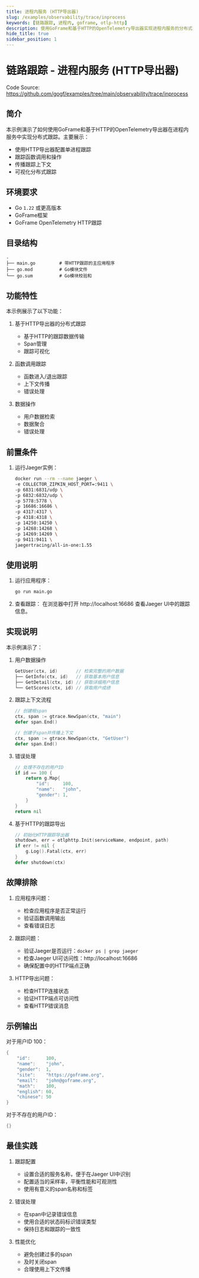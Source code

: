```yaml
---
title: 进程内服务 (HTTP导出器)
slug: /examples/observability/trace/inprocess
keywords: [链路跟踪, 进程内, goframe, otlp-http]
description: 使用GoFrame和基于HTTP的OpenTelemetry导出器实现进程内服务的分布式跟踪
hide_title: true
sidebar_position: 1
---
```


# 链路跟踪 - 进程内服务 (HTTP导出器)

Code Source: https://github.com/gogf/examples/tree/main/observability/trace/inprocess


## 简介

本示例演示了如何使用GoFrame和基于HTTP的OpenTelemetry导出器在进程内服务中实现分布式跟踪。主要展示：
- 使用HTTP导出器配置单进程跟踪
- 跟踪函数调用和操作
- 传播跟踪上下文
- 可视化分布式跟踪

## 环境要求

- Go `1.22` 或更高版本
- GoFrame框架
- GoFrame OpenTelemetry HTTP跟踪

## 目录结构

```
.
├── main.go         # 带HTTP跟踪的主应用程序
├── go.mod          # Go模块文件
└── go.sum          # Go模块校验和
```

## 功能特性

本示例展示了以下功能：

1. 基于HTTP导出器的分布式跟踪
   - 基于HTTP的跟踪数据传输
   - Span管理
   - 跟踪可视化

2. 函数调用跟踪
   - 函数进入/退出跟踪
   - 上下文传播
   - 错误处理

3. 数据操作
   - 用户数据检索
   - 数据聚合
   - 错误处理

## 前置条件

1. 运行Jaeger实例：
   ```bash
   docker run --rm --name jaeger \
   -e COLLECTOR_ZIPKIN_HOST_PORT=:9411 \
   -p 6831:6831/udp \
   -p 6832:6832/udp \
   -p 5778:5778 \
   -p 16686:16686 \
   -p 4317:4317 \
   -p 4318:4318 \
   -p 14250:14250 \
   -p 14268:14268 \
   -p 14269:14269 \
   -p 9411:9411 \
   jaegertracing/all-in-one:1.55
   ```

## 使用说明

1. 运行应用程序：
   ```bash
   go run main.go
   ```

2. 查看跟踪：
   在浏览器中打开 http://localhost:16686 查看Jaeger UI中的跟踪信息。

## 实现说明

本示例演示了：

1. 用户数据操作
   ```go
   GetUser(ctx, id)       // 检索完整的用户数据
   ├── GetInfo(ctx, id)   // 获取基本用户信息
   ├── GetDetail(ctx, id) // 获取详细用户信息
   └── GetScores(ctx, id) // 获取用户成绩
   ```

2. 跟踪上下文流程
   ```go
   // 创建根span
   ctx, span := gtrace.NewSpan(ctx, "main")
   defer span.End()

   // 创建子span并传播上下文
   ctx, span := gtrace.NewSpan(ctx, "GetUser")
   defer span.End()
   ```

3. 错误处理
   ```go
   // 处理不存在的用户ID
   if id == 100 {
       return g.Map{
           "id":     100,
           "name":   "john",
           "gender": 1,
       }
   }
   return nil
   ```

4. 基于HTTP的跟踪导出
   ```go
   // 初始化HTTP跟踪导出器
   shutdown, err = otlphttp.Init(serviceName, endpoint, path)
   if err != nil {
       g.Log().Fatal(ctx, err)
   }
   defer shutdown(ctx)
   ```

## 故障排除

1. 应用程序问题：
   - 检查应用程序是否正常运行
   - 验证函数调用输出
   - 查看错误日志

2. 跟踪问题：
   - 验证Jaeger是否运行：`docker ps | grep jaeger`
   - 检查Jaeger UI可访问性：http://localhost:16686
   - 确保配置中的HTTP端点正确

3. HTTP导出问题：
   - 检查HTTP连接状态
   - 验证HTTP端点可访问性
   - 查看HTTP错误消息

## 示例输出

对于用户ID 100：
```go
{
    "id":      100,
    "name":    "john",
    "gender":  1,
    "site":    "https://goframe.org",
    "email":   "john@goframe.org",
    "math":    100,
    "english": 60,
    "chinese": 50
}
```

对于不存在的用户ID：
```go
{}
```

## 最佳实践

1. 跟踪配置
   - 设置合适的服务名称，便于在Jaeger UI中识别
   - 配置适当的采样率，平衡性能和可观测性
   - 使用有意义的span名称和标签

2. 错误处理
   - 在span中记录错误信息
   - 使用合适的状态码标识错误类型
   - 保持日志和跟踪的一致性

3. 性能优化
   - 避免创建过多的span
   - 及时关闭span
   - 合理使用上下文传播
